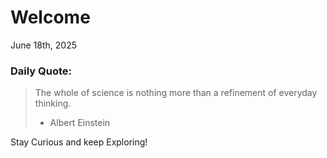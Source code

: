 # Welcome

June 18th, 2025

### Daily Quote:
> The whole of science is nothing more than a refinement of everyday thinking.
> 	- Albert Einstein

Stay Curious and keep Exploring!
